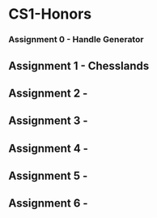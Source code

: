 # CS1-Honors

### Assignment 0 - Handle Generator
## Assignment 1 - Chesslands
## Assignment 2 - 
## Assignment 3 - 
## Assignment 4 - 
## Assignment 5 - 
## Assignment 6 -
